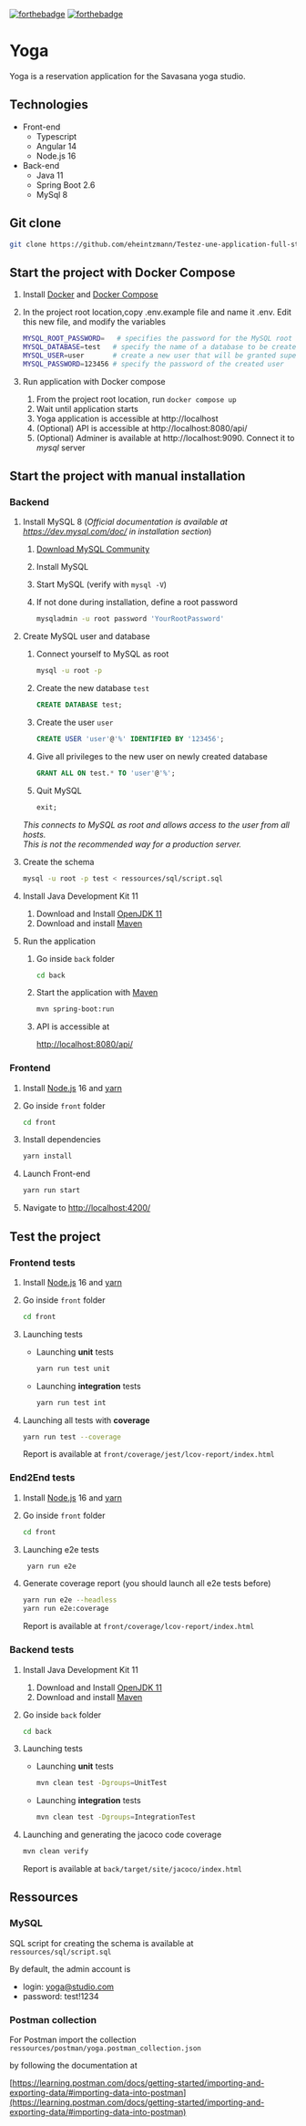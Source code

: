 [![forthebadge](https://forthebadge.com/images/badges/made-with-java.svg)](https://forthebadge.com)
[![forthebadge](https://forthebadge.com/images/badges/made-with-typescript.svg)](https://forthebadge.com)

# Yoga

Yoga is a reservation application for the Savasana yoga studio.

## Technologies
- Front-end
  - Typescript
  - Angular 14
  - Node.js 16
- Back-end
  - Java 11
  - Spring Boot 2.6
  - MySql 8

## Git clone

```sh
git clone https://github.com/eheintzmann/Testez-une-application-full-stack.git
```

## Start the project with Docker Compose
1. Install [Docker](https://docs.docker.com/get-docker/) and [Docker Compose](https://docs.docker.com/compose/install/)


2. In the project root location,copy .env.example file and name it .env.
Edit this new file, and modify the variables

    ```sh
    MYSQL_ROOT_PASSWORD=   # specifies the password for the MySQL root account (docker only setting)
    MYSQL_DATABASE=test   # specify the name of a database to be created and used
    MYSQL_USER=user       # create a new user that will be granted superuser access on the created database
    MYSQL_PASSWORD=123456 # specify the password of the created user
    ```


3. Run application with Docker compose
   1. From the project root location, run `docker compose up`
   2. Wait until application starts
   3. Yoga application is accessible at http://localhost
   4. (Optional) API is accessible at http://localhost:8080/api/
   5. (Optional) Adminer is available at http://localhost:9090. Connect it to *mysql* server


## Start the project with manual installation 

### Backend

1. Install MySQL 8 (_Official documentation is available at https://dev.mysql.com/doc/ in installation section_)
    1. [Download MySQL Community](https://dev.mysql.com/downloads/mysql/) 
    2. Install MySQL
    3. Start MySQL (verify with `mysql -V`)
    4. If not done during installation, define a root password 

        ```sh
        mysqladmin -u root password 'YourRootPassword'
        ```


2. Create MySQL user and database
   1. Connect yourself to MySQL as root

        ```sh
        mysql -u root -p
        ```

   2. Create the new database `test`

       ```sql
       CREATE DATABASE test;
        ```

   3. Create the user `user` 

        ```sql
        CREATE USER 'user'@'%' IDENTIFIED BY '123456';
        ```

   4. Give all privileges to the new user on newly created database

        ```sql
        GRANT ALL ON test.* TO 'user'@'%';
        ```

   5. Quit MySQL

        ```sql
        exit;
        ```

    _This connects to MySQL as root and allows access to the user from all hosts.  
This is not the recommended way for a production server._


3. Create the schema

    ```sh
    mysql -u root -p test < ressources/sql/script.sql
    ```

4. Install Java Development Kit 11
    1. Download and Install [OpenJDK 11](https://jdk.java.net/archive)
    2. Download and install [Maven](https://maven.apache.org) 


5. Run the application
    1. Go inside `back` folder

        ```sh
        cd back
        ```

    2. Start the application with [Maven](https://maven.apache.org/)

        ```sh
        mvn spring-boot:run
        ```

    3. API is accessible at
    
        [http://localhost:8080/api/](http://localhost:8080)


### Frontend
1. Install [Node.js](https://nodejs.org/) 16 and [yarn](https://yarnpkg.com/)


2. Go inside `front` folder

    ```sh
    cd front
    ```

3. Install dependencies

    ```sh
    yarn install
    ```

4. Launch Front-end

    ```sh
    yarn run start
    ```

5. Navigate to
    [http://localhost:4200/](http://localhost:4200/)

## Test the project

### Frontend tests

1. Install [Node.js](https://nodejs.org/) 16 and [yarn](https://yarnpkg.com/)


2. Go inside `front` folder

    ```sh
    cd front
    ```

3. Launching tests 
    - Launching **unit** tests

        ```sh
        yarn run test unit
        ```

    - Launching **integration** tests

        ```sh
        yarn run test int
        ```

4. Launching all tests with **coverage**

    ```sh
    yarn run test --coverage
    ```

    Report is available at `front/coverage/jest/lcov-report/index.html`

### End2End tests

1. Install [Node.js](https://nodejs.org/) 16 and [yarn](https://yarnpkg.com/)


2. Go inside `front` folder

    ```sh
    cd front
    ```

3. Launching e2e tests

    ```sh
     yarn run e2e
    ```

4. Generate coverage report (you should launch all e2e tests before)

    ```sh
    yarn run e2e --headless
    yarn run e2e:coverage
    ```
    Report is available at `front/coverage/lcov-report/index.html`

### Backend tests

1. Install Java Development Kit 11
     1. Download and Install [OpenJDK 11](https://jdk.java.net/archive)
     2. Download and install [Maven](https://maven.apache.org)
 

2. Go inside `back` folder

    ```sh
    cd back
    ```

3. Launching tests

    - Launching **unit** tests

        ```sh
        mvn clean test -Dgroups=UnitTest
        ```

    - Launching **integration** tests

        ```sh
        mvn clean test -Dgroups=IntegrationTest
        ```

4. Launching and generating the jacoco code coverage
 
    ```sh
    mvn clean verify
    ```
   
    Report is available at `back/target/site/jacoco/index.html`

## Ressources

### MySQL

SQL script for creating the schema is available at `ressources/sql/script.sql`

By default, the admin account is
- login: yoga@studio.com
- password: test!1234

### Postman collection

For Postman import the collection `ressources/postman/yoga.postman_collection.json`

by following the documentation at

[https://learning.postman.com/docs/getting-started/importing-and-exporting-data/#importing-data-into-postman](https://learning.postman.com/docs/getting-started/importing-and-exporting-data/#importing-data-into-postman)
